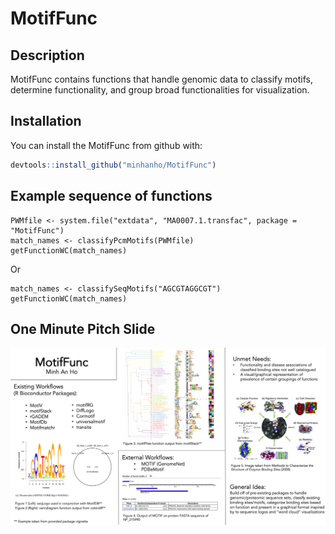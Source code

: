 
# MotifFunc

<!-- badges: start -->
<!-- badges: end -->

## Description

MotifFunc contains functions that handle genomic data to classify motifs, determine functionality, and group broad functionalities for visualization.

## Installation

You can install the MotifFunc from github with:

``` r
devtools::install_github("minhanho/MotifFunc")
```

## Example sequence of functions
```
PWMfile <- system.file("extdata", "MA0007.1.transfac", package = "MotifFunc")
match_names <- classifyPcmMotifs(PWMfile)
getFunctionWC(match_names)
```
Or

```
match_names <- classifySeqMotifs("AGCGTAGGCGT")
getFunctionWC(match_names)
```

## One Minute Pitch Slide

![Slide](HO_M_A1.png)
